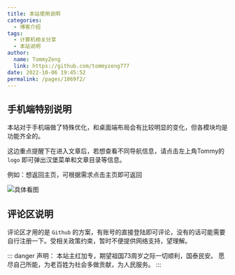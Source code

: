```yaml
---
title: 本站使用说明
categories: 
  - 博客介绍
tags: 
  - 计算机相关分享
  - 本站说明
author: 
  name: TommyZeng
  link: https://github.com/tommyzeng777
date: 2022-10-06 19:45:52
permalink: /pages/1069f2/
---
```


## 手机端特别说明
本站对于手机端做了特殊优化，和桌面端布局会有比较明显的变化，但各模块均是功能齐全的。

这边重点提醒下在进入文章后，若想查看不同导航信息，请点击左上角Tommy的 `logo` 即可弹出汉堡菜单和文章目录等信息。

例如：想返回主页，可根据需求点击主页即可返回


![具体看图](https://gcore.jsdelivr.net/gh/TommyZeng777/picgo/img/202210061953588.png)


## 评论区说明

评论区才用的是 `Github` 的方案，有账号的直接登陆即可评论，没有的话可能需要自行注册一下。受相关政策约束，暂时不便提供网络支持，望理解。

::: danger 声明：
本站主红加专，期望祖国73周岁之际一切顺利，国泰民安。
愿尽自己所能，为老百姓为社会多做贡献，为人民服务。
:::